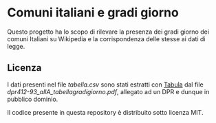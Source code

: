# Comuni italiani e gradi giorno
Questo progetto ha lo scopo di rilevare la presenza dei gradi giorno dei comuni Italiani su Wikipedia e la corrispondenza delle stesse ai dati di legge.
## Licenza
I dati presenti nel file _tabella.csv_ sono stati estratti con [Tabula](https://tabula.technology) dal file *dpr412-93_allA_tabellagradigiorno.pdf*, allegato ad un DPR e dunque in pubblico dominio.

Il codice presente in questa repository è distribuito sotto licenza MIT.